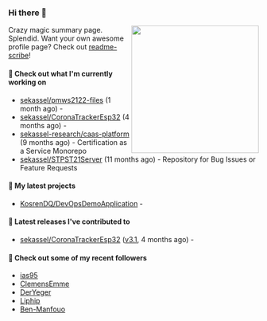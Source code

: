 ### Hi there 👋

<img align="right" src="https://github.com/KosrenDQ.png?size=512" width="256">

Crazy magic summary page. Splendid.
Want your own awesome profile page? Check out [readme-scribe](https://github.com/muesli/readme-scribe)!

#### 👷 Check out what I'm currently working on

- [sekassel/pmws2122-files](https://github.com/sekassel/pmws2122-files) (1 month ago) - 
- [sekassel/CoronaTrackerEsp32](https://github.com/sekassel/CoronaTrackerEsp32) (4 months ago) - 
- [sekassel-research/caas-platform](https://github.com/sekassel-research/caas-platform) (9 months ago) - Certification as a Service Monorepo
- [sekassel/STPST21Server](https://github.com/sekassel/STPST21Server) (11 months ago) - Repository for Bug Issues or Feature Requests

#### 🌱 My latest projects

- [KosrenDQ/DevOpsDemoApplication](https://github.com/KosrenDQ/DevOpsDemoApplication) - 

#### 🔭 Latest releases I've contributed to

- [sekassel/CoronaTrackerEsp32](https://github.com/sekassel/CoronaTrackerEsp32) ([v3.1](https://github.com/sekassel/CoronaTrackerEsp32/releases/tag/v3.1), 4 months ago) - 

#### 👯 Check out some of my recent followers

- [ias95](https://github.com/ias95)
- [ClemensEmme](https://github.com/ClemensEmme)
- [DerYeger](https://github.com/DerYeger)
- [Liphip](https://github.com/Liphip)
- [Ben-Manfouo](https://github.com/Ben-Manfouo)
